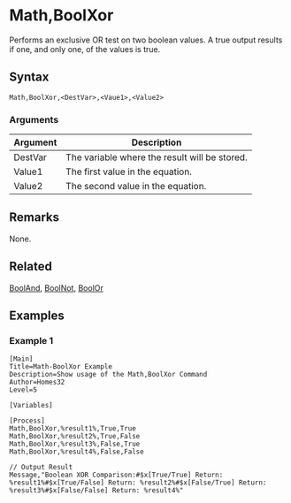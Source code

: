# Math,BoolXor

Performs an exclusive OR test on two boolean values. A true output results if one, and only one, of the values is true.

## Syntax

```pebakery
Math,BoolXor,<DestVar>,<Vaue1>,<Value2>
```

### Arguments

| Argument | Description |
| --- | --- |
| DestVar | The variable where the result will be stored. |
| Value1 | The first value  in the equation. |
| Value2 | The second value in the equation. |

## Remarks

None.

## Related

[BoolAnd](./BoolAnd.md), [BoolNot](./BoolNot.md), [BoolOr](./BoolOr.md)

## Examples

### Example 1

```pebakery
[Main]
Title=Math-BoolXor Example
Description=Show usage of the Math,BoolXor Command
Author=Homes32
Level=5

[Variables]

[Process]
Math,BoolXor,%result1%,True,True
Math,BoolXor,%result2%,True,False
Math,BoolXor,%result3%,False,True
Math,BoolXor,%result4%,False,False

// Output Result
Message,"Boolean XOR Comparison:#$x[True/True] Return: %result1%#$x[True/False] Return: %result2%#$x[False/True] Return: %result3%#$x[False/False] Return: %result4%"
```